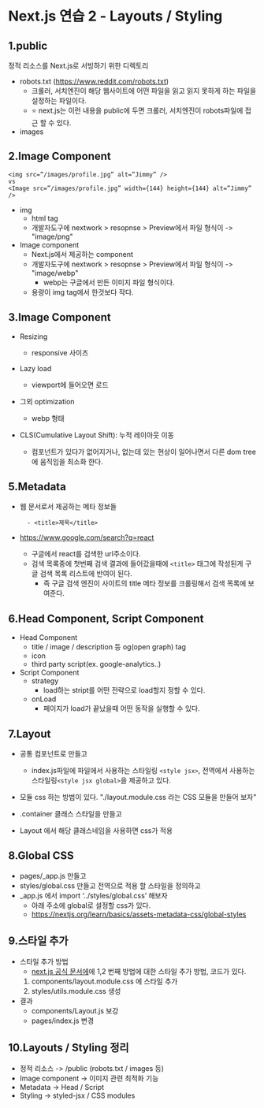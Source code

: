 # Next.js 연습 2 - Layouts / Styling

## 1.public

정적 리소스를 Next.js로 서빙하기 위한 디렉토리

- robots.txt (https://www.reddit.com/robots.txt)
  - 크롤러, 서치엔진이 해당 웹사이트에 어떤 파일을 읽고 읽지 못하게 하는 파일을 설정하는 파일이다.
  - ⭐️ next.js는 이런 내용을 public에 두면 크롤러, 서치엔진이 robots파일에 접근 할 수 있다.
- images

## 2.Image Component

```
<img src=”/images/profile.jpg” alt=”Jimmy” />
vs
<Image src=”/images/profile.jpg” width={144} height={144} alt=”Jimmy” />

```

- img
  - html tag
  - 개발자도구에 nextwork > resopnse > Preview에서 파일 형식이 -> "image/png"
- Image component
  - Next.js에서 제공하는 component
  - 개발자도구에 nextwork > resopnse > Preview에서 파일 형식이 -> "image/webp"
    - webp는 구글에서 만든 이미지 파일 형식이다.
  - 용량이 img tag에서 한것보다 작다.

## 3.Image Component

- Resizing
  - responsive 사이즈
- Lazy load
  - viewport에 들어오면 로드
- 그외 optimization

  - webp 형태

- CLS(Cumulative Layout Shift): 누적 레이아웃 이동
  - 컴포넌트가 있다가 없어지거나, 없는데 있는 현상이 일어나면서 다른 dom tree에 움직임을 최소화 한다.

## 5.Metadata

- 웹 문서로서 제공하는 메타 정보들

  ```
    - <title>제목</title>
  ```

- https://www.google.com/search?q=react
  - 구글에서 react를 검색한 url주소이다.
  - 검색 목록중에 첫번째 검색 결과에 들어갔을때에 `<title>` 태그에 작성된게 구글 검색 목록 리스트에 반여이 된다.
    - 즉 구글 검색 엔진이 사이트의 title 메타 정보를 크롤링해서 검색 목록에 보여준다.

## 6.Head Component, Script Component

- Head Component
  - title / image / description 등 og(open graph) tag
  - icon
  - third party script(ex. google-analytics..)
- Script Component
  - strategy
    - load하는 stript를 어떤 전략으로 load할지 정할 수 있다.
  - onLoad
    - 페이지가 load가 끝났을때 어떤 동작을 실행할 수 있다.

## 7.Layout

- 공통 컴포넌트로 만들고
  - index.js파일에 파일에서 사용하는 스타일링 `<style jsx>`, 전역에서 사용하는 스타일링`<style jsx global>`을 제공하고 있다.
- 모듈 css 하는 방법이 있다.
  "./layout.module.css 라는 CSS 모듈을 만들어 보자"

- .container 클래스 스타일을 만들고
- Layout 에서 해당 클래스네임을 사용하면 css가 적용

## 8.Global CSS

- pages/\_app.js 만들고
- styles/global.css 만들고 전역으로 적용 할 스타일을 정의하고
- \_app.js 에서 import ‘../styles/global.css’ 해보자
  - 아래 주소에 global로 설정할 css가 있다.
  - https://nextjs.org/learn/basics/assets-metadata-css/global-styles

## 9.스타일 추가

- 스타일 추가 방법
  - [next.js 공식 문서에](https://nextjs.org/learn/basics/assets-metadata-css/polishing-layout)에 1,2 번째 방법에 대한 스타일 추가 방법, 코드가 있다.
  1. components/layout.module.css 에 스타일 추가
  2. styles/utils.module.css 생성
- 결과
  - components/Layout.js 보강
  - pages/index.js 변경

## 10.Layouts / Styling 정리

- 정적 리소스 -> /public (robots.txt / images 등)
- Image component -> 이미지 관련 최적화 기능
- Metadata -> Head / Script
- Styling -> styled-jsx / CSS modules
